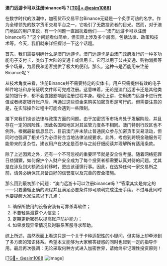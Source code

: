 **澳门远游卡可以注册binance吗？[[TG💪+ @esim1088](https://t.me/s/esim1088)]**

在数字时代的浪潮中，加密货币交易平台Binance无疑是一个炙手可热的名字。作为全球领先的数字货币交易平台之一，它吸引了无数投资者的目光。然而，对于澳门地区的用户来说，有一个问题一直困扰着他们——“澳门远游卡可以注册binance吗？”这个问题看似简单，但实际上涉及多个层面，包括法律、政策和技术等。今天，我们就来详细探讨一下这个话题。

首先，我们需要明确什么是澳门远游卡。澳门远游卡是由澳门政府发行的一种多功能电子支付卡，类似于大陆的交通卡或信用卡。它可以用于公共交通、购物消费等多个场景，为居民和游客提供了极大的便利。那么，这种卡是否能用来注册Binance呢？

从技术角度来看，注册Binance并不需要特定的实体卡。用户只需提供有效的电子邮件地址和身份证明文件即可完成注册。这意味着，无论是澳门远游卡还是其他类型的银行卡，都不会直接影响到注册过程本身。理论上讲，使用澳门远游卡进行充值或者绑定银行账户后，再通过这些资金来购买加密货币是可行的。但需要注意的是，在实际操作过程中可能会遇到一些限制。

接下来我们谈谈法律与政策方面的问题。由于加密货币市场尚处于发展阶段，并且存在一定的风险性，因此各国和地区对其监管力度各不相同。澳门特别行政区也不例外。根据最新信息显示，目前澳门并未禁止普通民众参与加密货币交易活动，但同时也强调了相关行为必须符合当地法律法规要求。此外，考虑到跨境金融服务可能带来的复杂性，建议用户在决定是否参与之前仔细阅读并理解所有适用条款。

除了上述因素之外，还有一个不可忽视的重要环节就是安全性考量。随着网络犯罪日益猖獗，如何保护个人财产安全成为了每个投资者都需要认真对待的问题。尤其是在涉及到大额资金转移时，更应该谨慎行事。因此，在选择任何一家交易所之前，请务必确保其具备良好的信誉度以及完善的安全措施。

那么回到最初那个问题：“澳门远游卡可以注册binance吗？”答案其实是肯定的——只要遵循正确的流程并且满足必要条件即可顺利完成注册手续。不过与此同时也要提醒大家注意以下几点：

1. 确保所使用的设备安装有可靠杀毒软件；
2. 不要轻易泄露个人信息；
3. 定期更新密码以提高账户防护能力；
4. 如果发现异常情况及时联系客服寻求帮助。

综上所述，虽然表面上看这只是一个关于卡种适配性的小疑问，但实际上却牵涉到了多方面的知识体系。希望本文能够为大家解答疑惑的同时也起到一定的指导作用。最后再次强调：无论采取何种方式进入加密世界，请始终牢记理性投资原则！

[[TG💪+ @esim1088](https://t.me/s/esim1088) ![Image](https://i.postimg.cc/4NQfJmqS/Snipaste-2025-05-13-00-14-12.png)]